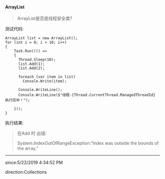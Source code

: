 
#### ArrayList ####

> ArrayList是否是线程安全类?

测试代码:
  	
	ArrayList list = new ArrayList();
	for (int i = 0; i < 10; i++)
	{
		Task.Run((() =>
		{
		  Thread.Sleep(10);
		  list.Add(1);
		  list.Add(2);
		
		  foreach (var item in list)
		    Console.Write(item);
		
		  Console.WriteLine();
		  Console.WriteLine($"线程-{Thread.CurrentThread.ManagedThreadId} 执行完毕！");
		
		}));
	}

执行结果:



> 在Add 时 出错:
> 
> System.IndexOutOfRangeException:“Index was outside the bounds of the array.”

----------
since:5/22/2019 4:34:52 PM 

direction:Collections